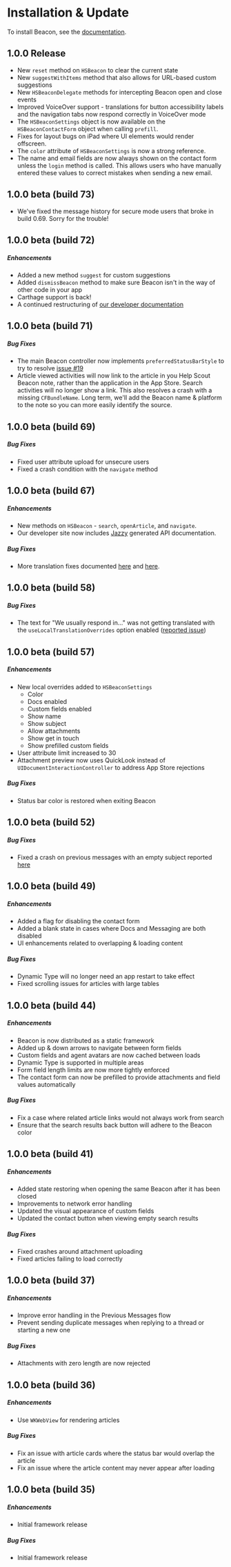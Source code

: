 # Installation & Update

To install Beacon, see the [documentation](https://developer.helpscout.com/beacon-2/).


## 1.0.0 Release

* New `reset` method on `HSBeacon` to clear the current state
* New `suggestWithItems` method that also allows for URL-based custom suggestions
* New `HSBeaconDelegate` methods for intercepting Beacon open and close events
* Improved VoiceOver support - translations for button accessibility labels and the navigation tabs now respond correctly in VoiceOver mode
* The `HSBeaconSettings` object is now available on the `HSBeaconContactForm` object when calling `prefill`.
* Fixes for layout bugs on iPad where UI elements would render offscreen.
* The `color` attribute of `HSBeaconSettings` is now a strong reference.
* The name and email fields are now always shown on the contact form unless the `login` method is called. This allows users who have manually entered these values to correct mistakes when sending a new email.

## 1.0.0 beta (build 73)

* We've fixed the message history for secure mode users that broke in build 0.69. Sorry for the trouble!

## 1.0.0 beta (build 72)

##### Enhancements

* Added a new method `suggest` for custom suggestions 
* Added `dismissBeacon` method to make sure Beacon isn't in the way of other code in your app
* Carthage support is back!
* A continued restructuring of [our developer documentation](https://developer.helpscout.com/beacon-2/ios/)

## 1.0.0 beta (build 71)

##### Bug Fixes

* The main Beacon controller now implements `preferredStatusBarStyle` to try to resolve [issue #19](https://github.com/helpscout/beacon-ios-sdk/issues/19)
* Article viewed activities will now link to the article in you Help Scout Beacon note, rather than the application in the App Store. Search activities will no longer show a link. This also resolves a crash with a missing `CFBundleName`. Long term, we'll add the Beacon name & platform to the note so you can more easily identify the source.

## 1.0.0 beta (build 69)

##### Bug Fixes

* Fixed user attribute upload for unsecure users
* Fixed a crash condition with the `navigate` method

## 1.0.0 beta (build 67)

##### Enhancements

* New methods on `HSBeacon` - `search`, `openArticle`, and `navigate`.
* Our developer site now includes [Jazzy](https://github.com/realm/jazzy) generated API documentation.

##### Bug Fixes

* More translation fixes documented [here](https://github.com/helpscout/beacon-ios-sdk/issues/8#issuecomment-434243479) and [here](https://github.com/helpscout/beacon-ios-sdk/pull/11/files).


## 1.0.0 beta (build 58)

##### Bug Fixes

* The text for "We usually respond in..." was not getting translated with the `useLocalTranslationOverrides` option enabled ([reported issue](https://github.com/helpscout/beacon-ios-sdk/issues/8))


## 1.0.0 beta (build 57)

##### Enhancements
* New local overrides added to `HSBeaconSettings`
  * Color
  * Docs enabled
  * Custom fields enabled
  * Show name
  * Show subject
  * Allow attachments
  * Show get in touch
  * Show prefilled custom fields
* User attribute limit increased to 30
* Attachment preview now uses QuickLook instead of `UIDocumentInteractionController` to address App Store rejections

##### Bug Fixes

* Status bar color is restored when exiting Beacon


## 1.0.0 beta (build 52)

##### Bug Fixes

* Fixed a crash on previous messages with an empty subject reported [here](https://github.com/helpscout/beacon-ios-sdk/issues/6)

## 1.0.0 beta (build 49)

##### Enhancements

* Added a flag for disabling the contact form
* Added a blank state in cases where Docs and Messaging are both disabled
* UI enhancements related to overlapping & loading content

##### Bug Fixes

* Dynamic Type will no longer need an app restart to take effect
* Fixed scrolling issues for articles with large tables

## 1.0.0 beta (build 44)

##### Enhancements

* Beacon is now distributed as a static framework
* Added up & down arrows to navigate between form fields
* Custom fields and agent avatars are now cached between loads
* Dynamic Type is supported in multiple areas
* Form field length limits are now more tightly enforced
* The contact form can now be prefilled to provide attachments and field values automatically

##### Bug Fixes

* Fix a case where related article links would not always work from search
* Ensure that the search results back button will adhere to the Beacon color

## 1.0.0 beta (build 41)

##### Enhancements

* Added state restoring when opening the same Beacon after it has been closed
* Improvements to network error handling
* Updated the visual appearance of custom fields
* Updated the contact button when viewing empty search results

##### Bug Fixes

* Fixed crashes around attachment uploading
* Fixed articles failing to load correctly

## 1.0.0 beta (build 37)

##### Enhancements

* Improve error handling in the Previous Messages flow
* Prevent sending duplicate messages when replying to a thread or starting a new one

##### Bug Fixes

* Attachments with zero length are now rejected

## 1.0.0 beta (build 36)

##### Enhancements

* Use `WKWebView` for rendering articles

##### Bug Fixes

* Fix an issue with article cards where the status bar would overlap the article
* Fix an issue where the article content may never appear after loading

## 1.0.0 beta (build 35)

##### Enhancements

* Initial framework release

##### Bug Fixes

* Initial framework release


